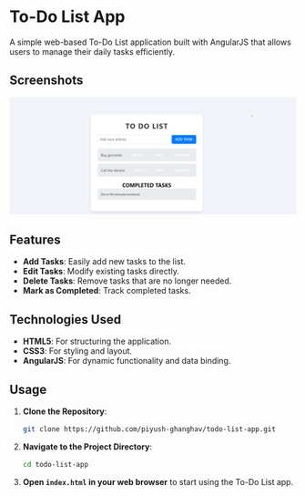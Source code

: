 
# To-Do List App

A simple web-based To-Do List application built with AngularJS that allows users to manage their daily tasks efficiently.


## Screenshots

![To-Do List App Screenshot](Snapshot.png)

## Features

- **Add Tasks**: Easily add new tasks to the list.
- **Edit Tasks**: Modify existing tasks directly.
- **Delete Tasks**: Remove tasks that are no longer needed.
- **Mark as Completed**: Track completed tasks.

## Technologies Used

- **HTML5**: For structuring the application.
- **CSS3**: For styling and layout.
- **AngularJS**: For dynamic functionality and data binding.

## Usage

1. **Clone the Repository**:
   ```bash
   git clone https://github.com/piyush-ghanghav/todo-list-app.git
   ```
2. **Navigate to the Project Directory**:
   ```bash
   cd todo-list-app
   ```
3. **Open `index.html` in your web browser** to start using the To-Do List app.


